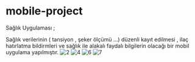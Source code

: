 # mobile-project
Sağlık Uygulaması  ;

Sağlık verilerinin ( tansiyon , şeker ölçümü ...) düzenli kayıt edilmesi , ilaç hatırlatma bildirmleri ve sağlık ile alakalı faydalı bilgilerin olacağı bir mobil uygulama yapılmıştır.
![2](https://github.com/Tugcerbetci/mobile-project/assets/95607055/a259cb07-4f21-47a6-b04b-dbd0a542a935)
![4](https://github.com/Tugcerbetci/mobile-project/assets/95607055/40ead4d2-7529-4749-b7d4-bb6a20b45eb5)
![6](https://github.com/Tugcerbetci/mobile-project/assets/95607055/bf140472-4118-4fce-86db-15a76a4ccec6)
![7](https://github.com/Tugcerbetci/mobile-project/assets/95607055/9fdcfb2d-99b5-4fa5-a28a-54987eeeca74)

